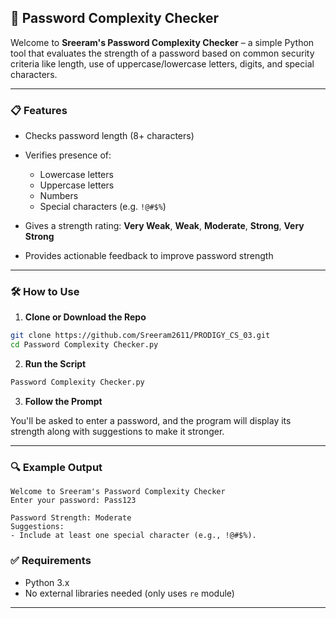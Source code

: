 ## 🔐 Password Complexity Checker

Welcome to **Sreeram's Password Complexity Checker** – a simple Python tool that evaluates the strength of a password based on common security criteria like length, use of uppercase/lowercase letters, digits, and special characters.

---

### 📋 Features

* Checks password length (8+ characters)
* Verifies presence of:

  * Lowercase letters
  * Uppercase letters
  * Numbers
  * Special characters (e.g. `!@#$%`)
* Gives a strength rating: **Very Weak**, **Weak**, **Moderate**, **Strong**, **Very Strong**
* Provides actionable feedback to improve password strength

---

### 🛠️ How to Use

1. **Clone or Download the Repo**

```bash
git clone https://github.com/Sreeram2611/PRODIGY_CS_03.git
cd Password Complexity Checker.py
```

2. **Run the Script**

```bash
Password Complexity Checker.py
```

3. **Follow the Prompt**

You'll be asked to enter a password, and the program will display its strength along with suggestions to make it stronger.

---

### 🔍 Example Output

```
Welcome to Sreeram's Password Complexity Checker
Enter your password: Pass123

Password Strength: Moderate
Suggestions:
- Include at least one special character (e.g., !@#$%).
```

### ✅ Requirements

* Python 3.x
* No external libraries needed (only uses `re` module)

---

